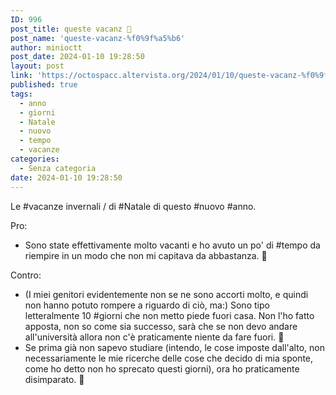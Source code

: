 ```yaml
---
ID: 996
post_title: queste vacanz 🥶
post_name: 'queste-vacanz-%f0%9f%a5%b6'
author: minioctt
post_date: 2024-01-10 19:28:50
layout: post
link: 'https://octospacc.altervista.org/2024/01/10/queste-vacanz-%f0%9f%a5%b6/'
published: true
tags:
  - anno
  - giorni
  - Natale
  - nuovo
  - tempo
  - vacanze
categories:
  - Senza categoria
date: 2024-01-10 19:28:50
---
```

<!-- wp:paragraph -->
<p>Le #vacanze invernali / di #Natale di questo #nuovo #anno.</p>
<!-- /wp:paragraph -->

<!-- wp:paragraph -->
<p>Pro:</p>
<!-- /wp:paragraph -->

<!-- wp:list -->
<ul><!-- wp:list-item -->
<li>Sono state effettivamente molto vacanti e ho avuto un po' di #tempo da riempire in un modo che non mi capitava da abbastanza. 🥳</li>
<!-- /wp:list-item --></ul>
<!-- /wp:list -->

<!-- wp:paragraph -->
<p>Contro:</p>
<!-- /wp:paragraph -->

<!-- wp:list -->
<ul><!-- wp:list-item -->
<li>(I miei genitori evidentemente non se ne sono accorti molto, e quindi non hanno potuto rompere a riguardo di ciò, ma:) Sono tipo letteralmente 10 #giorni che non metto piede fuori casa. Non l'ho fatto apposta, non so come sia successo, sarà che se non devo andare all'università allora non c'è praticamente niente da fare fuori. 🤭</li>
<!-- /wp:list-item -->

<!-- wp:list-item -->
<li>Se prima già non sapevo studiare (intendo, le cose imposte dall'alto, non necessariamente le mie ricerche delle cose che decido di mia sponte, come ho detto non ho sprecato questi giorni), ora ho praticamente disimparato. 🫣</li>
<!-- /wp:list-item --></ul>
<!-- /wp:list -->